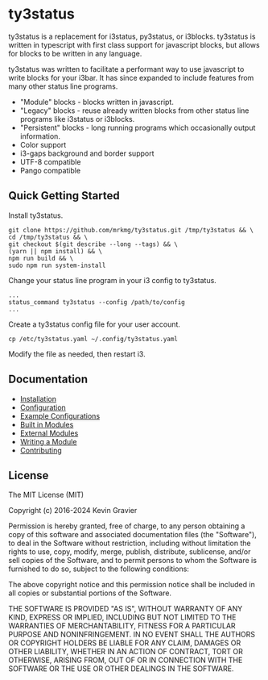 ty3status
=========

ty3status is a replacement for i3status, py3status, or i3blocks. ty3status is written in typescript with first class
support for javascript blocks, but allows for blocks to be written in any language. 

ty3status was written to facilitate a performant way to use javascript to write blocks for your i3bar. It has since
expanded to include features from many other status line programs.

- "Module" blocks - blocks written in javascript.
- "Legacy" blocks - reuse already written blocks from other status line programs like i3status or i3blocks.
- "Persistent" blocks - long running programs which occasionally output information.
- Color support
- i3-gaps background and border support
- UTF-8 compatible
- Pango compatible


## Quick Getting Started

Install ty3status.

    git clone https://github.com/mrkmg/ty3status.git /tmp/ty3status && \
    cd /tmp/ty3status && \
    git checkout $(git describe --long --tags) && \
    (yarn || npm install) && \
    npm run build && \
    sudo npm run system-install

Change your status line program in your i3 config to ty3status.

    ...
    status_command ty3status --config /path/to/config
    ...    

Create a ty3status config file for your user account.

    cp /etc/ty3status.yaml ~/.config/ty3status.yaml
    
Modify the file as needed, then restart i3.


## Documentation

- [Installation](./docs/Installation.md)
- [Configuration](./docs/Configuration.md)
- [Example Configurations](./docs/Example-Configurations.md)
- [Built in Modules](./docs/Built-in-Modules.md)
- [External Modules](./docs/External-Modules.md)
- [Writing a Module](./docs/Writing-a-Module.md)
- [Contributing](./docs/Contributing.md)

## License

The MIT License (MIT) 

Copyright (c) 2016-2024 Kevin Gravier

Permission is hereby granted, free of charge, to any person obtaining a copy of this software and associated
documentation files (the "Software"), to deal in the Software without restriction, including without limitation the
rights to use, copy, modify, merge, publish, distribute, sublicense, and/or sell copies of the Software, and to permit
persons to whom the Software is furnished to do so, subject to the following conditions:

The above copyright notice and this permission notice shall be included in all copies or substantial portions of the
Software.

THE SOFTWARE IS PROVIDED "AS IS", WITHOUT WARRANTY OF ANY KIND, EXPRESS OR IMPLIED, INCLUDING BUT NOT LIMITED TO THE
WARRANTIES OF MERCHANTABILITY, FITNESS FOR A PARTICULAR PURPOSE AND NONINFRINGEMENT. IN NO EVENT SHALL THE AUTHORS OR
COPYRIGHT HOLDERS BE LIABLE FOR ANY CLAIM, DAMAGES OR OTHER LIABILITY, WHETHER IN AN ACTION OF CONTRACT, TORT OR
OTHERWISE, ARISING FROM, OUT OF OR IN CONNECTION WITH THE SOFTWARE OR THE USE OR OTHER DEALINGS IN THE SOFTWARE.
